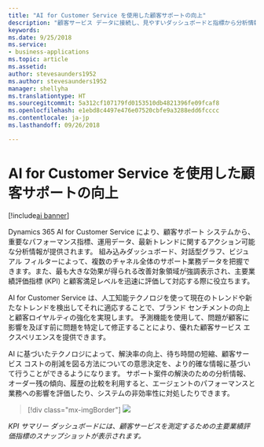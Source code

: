 ```yaml
---
title: "AI for Customer Service を使用した顧客サポートの向上"
description: "顧客サービス データに接続し、見やすいダッシュボードと指標から分析情報を収集します。"
keywords: 
ms.date: 9/25/2018
ms.service:
- business-applications
ms.topic: article
ms.assetid: 
author: stevesaunders1952
ms.author: stevesaunders1952
manager: shellyha
ms.translationtype: HT
ms.sourcegitcommit: 5a312cf107179fd0153510db4821396fe09fcaf8
ms.openlocfilehash: e1ebd8c4497e476e07520cbfe9a3288edd6fcccc
ms.contentlocale: ja-jp
ms.lasthandoff: 09/26/2018

---
```


# <a name="improve-customer-support-with-ai-for-customer-service"></a>AI for Customer Service を使用した顧客サポートの向上

[!include[ai banner](../includes/ai.md)] 

Dynamics 365 AI for Customer Service により、顧客サポート システムから、重要なパフォーマンス指標、運用データ、最新トレンドに関するアクション可能な分析情報が提供されます。 組み込みダッシュボード、対話型グラフ、ビジュアル フィルターによって、複数のチャネル全体のサポート業務データを把握できます。また、最も大きな効果が得られる改善対象領域が強調表示され、主要業績評価指標 (KPI) と顧客満足レベルを迅速に評価して対応する際に役立ちます。

AI for Customer Service は、人工知能テクノロジを使って現在のトレンドや新たなトレンドを検出してそれに適応することで、ブランド センチメントの向上と顧客ロイヤルティの強化を実現します。 予測機能を使用して、問題が顧客に影響を及ぼす前に問題を特定して修正することにより、優れた顧客サービス エクスペリエンスを提供できます。

AI に基づいたテクノロジによって、解決率の向上、待ち時間の短縮、顧客サービス コストの削減を図る方法についての意思決定を、より的確な情報に基づいて行うことができるようになります。 サポート案件の解決のための分析情報、オーダー残の傾向、履歴の比較を利用すると、エージェントのパフォーマンスと業務への影響を評価したり、システムの非効率性に対処したりできます。

> [!div class="mx-imgBorder"]
> ![](media/ai-customer-service-insights.png)

*KPI サマリー ダッシュボードには、顧客サービスを測定するための主要業績評価指標のスナップショットが表示されます。*

